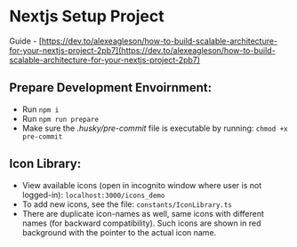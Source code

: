 # Nextjs Setup Project

Guide - [https://dev.to/alexeagleson/how-to-build-scalable-architecture-for-your-nextjs-project-2pb7](https://dev.to/alexeagleson/how-to-build-scalable-architecture-for-your-nextjs-project-2pb7)

## Prepare Development Envoirnment:
- Run `npm i`
- Run `npm run prepare`
- Make sure the _.husky/pre-commit_ file is executable by running: `chmod +x pre-commit`

## Icon Library:
- View available icons (open in incognito window where user is not logged-in): `localhost:3000/icons_demo`
- To add new icons, see the file: `constants/IconLibrary.ts`
- There are duplicate icon-names as well, same icons with different names (for backward compatibility). Such icons are shown in red background with the pointer to the actual icon name.
